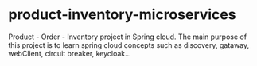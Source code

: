 # product-inventory-microservices
Product - Order - Inventory project in Spring cloud. The main purpose of this project is to learn spring cloud concepts such as discovery, gataway, webClient, circuit breaker, keycloak...
